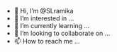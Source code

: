 - 👋 Hi, I’m @SLramika
- 👀 I’m interested in ...
- 🌱 I’m currently learning ...
- 💞️ I’m looking to collaborate on ...
- 📫 How to reach me ...

<!---
SLramika/SLramika is a ✨ special ✨ repository because its `README.md` (this file) appears on your GitHub profile.
You can click the Preview link to take a look at your changes.
--->
